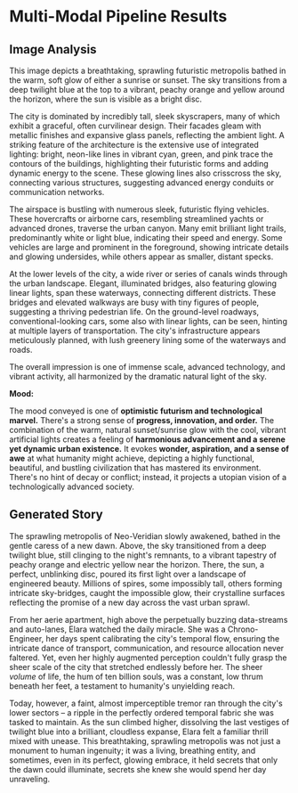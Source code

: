 # Multi-Modal Pipeline Results

## Image Analysis
This image depicts a breathtaking, sprawling futuristic metropolis bathed in the warm, soft glow of either a sunrise or sunset. The sky transitions from a deep twilight blue at the top to a vibrant, peachy orange and yellow around the horizon, where the sun is visible as a bright disc.

The city is dominated by incredibly tall, sleek skyscrapers, many of which exhibit a graceful, often curvilinear design. Their facades gleam with metallic finishes and expansive glass panels, reflecting the ambient light. A striking feature of the architecture is the extensive use of integrated lighting: bright, neon-like lines in vibrant cyan, green, and pink trace the contours of the buildings, highlighting their futuristic forms and adding dynamic energy to the scene. These glowing lines also crisscross the sky, connecting various structures, suggesting advanced energy conduits or communication networks.

The airspace is bustling with numerous sleek, futuristic flying vehicles. These hovercrafts or airborne cars, resembling streamlined yachts or advanced drones, traverse the urban canyon. Many emit brilliant light trails, predominantly white or light blue, indicating their speed and energy. Some vehicles are large and prominent in the foreground, showing intricate details and glowing undersides, while others appear as smaller, distant specks.

At the lower levels of the city, a wide river or series of canals winds through the urban landscape. Elegant, illuminated bridges, also featuring glowing linear lights, span these waterways, connecting different districts. These bridges and elevated walkways are busy with tiny figures of people, suggesting a thriving pedestrian life. On the ground-level roadways, conventional-looking cars, some also with linear lights, can be seen, hinting at multiple layers of transportation. The city's infrastructure appears meticulously planned, with lush greenery lining some of the waterways and roads.

The overall impression is one of immense scale, advanced technology, and vibrant activity, all harmonized by the dramatic natural light of the sky.

**Mood:**

The mood conveyed is one of **optimistic futurism and technological marvel.** There's a strong sense of **progress, innovation, and order.** The combination of the warm, natural sunset/sunrise glow with the cool, vibrant artificial lights creates a feeling of **harmonious advancement and a serene yet dynamic urban existence.** It evokes **wonder, aspiration, and a sense of awe** at what humanity might achieve, depicting a highly functional, beautiful, and bustling civilization that has mastered its environment. There's no hint of decay or conflict; instead, it projects a utopian vision of a technologically advanced society.

## Generated Story
The sprawling metropolis of Neo-Veridian slowly awakened, bathed in the gentle caress of a new dawn. Above, the sky transitioned from a deep twilight blue, still clinging to the night's remnants, to a vibrant tapestry of peachy orange and electric yellow near the horizon. There, the sun, a perfect, unblinking disc, poured its first light over a landscape of engineered beauty. Millions of spires, some impossibly tall, others forming intricate sky-bridges, caught the impossible glow, their crystalline surfaces reflecting the promise of a new day across the vast urban sprawl.

From her aerie apartment, high above the perpetually buzzing data-streams and auto-lanes, Elara watched the daily miracle. She was a Chrono-Engineer, her days spent calibrating the city's temporal flow, ensuring the intricate dance of transport, communication, and resource allocation never faltered. Yet, even her highly augmented perception couldn't fully grasp the sheer scale of the city that stretched endlessly before her. The sheer *volume* of life, the hum of ten billion souls, was a constant, low thrum beneath her feet, a testament to humanity's unyielding reach.

Today, however, a faint, almost imperceptible tremor ran through the city's lower sectors – a ripple in the perfectly ordered temporal fabric she was tasked to maintain. As the sun climbed higher, dissolving the last vestiges of twilight blue into a brilliant, cloudless expanse, Elara felt a familiar thrill mixed with unease. This breathtaking, sprawling metropolis was not just a monument to human ingenuity; it was a living, breathing entity, and sometimes, even in its perfect, glowing embrace, it held secrets that only the dawn could illuminate, secrets she knew she would spend her day unraveling.